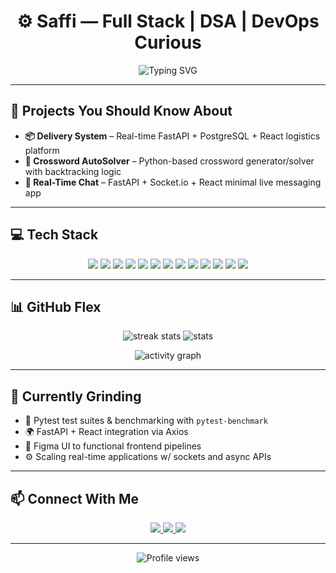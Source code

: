 <!-- GitHub Profile README for Saffi -->
<!-- Inspired by modern dev profiles & tech portfolio vibes -->

<h1 align="center">⚙️ Saffi — Full Stack | DSA | DevOps Curious</h1>

<p align="center">
  <img src="https://readme-typing-svg.demolab.com?font=JetBrains+Mono&weight=500&pause=1000&color=00FFD2&center=true&vCenter=true&width=440&lines=FastAPI+%2B+React+Dev;DSA+Grinder+%F0%9F%92%AA;Code%2C+Design%2C+Deploy+Repeat" alt="Typing SVG" />
</p>

---

## 🚀 Projects You Should Know About

- **📦 Delivery System** – Real-time FastAPI + PostgreSQL + React logistics platform
- **🧠 Crossword AutoSolver** – Python-based crossword generator/solver with backtracking logic
- **📡 Real-Time Chat** – FastAPI + Socket.io + React minimal live messaging app

---

## 💻 Tech Stack

<p align="center">
  <!-- Backend -->
  <img src="https://img.shields.io/badge/FastAPI-00A884?style=for-the-badge&logo=fastapi&logoColor=white"/>
  <img src="https://img.shields.io/badge/Python-3776AB?style=for-the-badge&logo=python&logoColor=FFD43B"/>
  <img src="https://img.shields.io/badge/BeautifulSoup-6E4C13?style=for-the-badge&logo=python&logoColor=white"/>
  <img src="https://img.shields.io/badge/Requests-ACB1D6?style=for-the-badge&logo=python&logoColor=white"/>
  <img src="https://img.shields.io/badge/PostgreSQL-336791?style=for-the-badge&logo=postgresql&logoColor=white"/>
  <img src="https://img.shields.io/badge/MySQL-00758F?style=for-the-badge&logo=mysql&logoColor=white"/>
  
  <!-- Frontend -->
  <img src="https://img.shields.io/badge/React-61DAFB?style=for-the-badge&logo=react&logoColor=20232A"/>
  <img src="https://img.shields.io/badge/Vite-646CFF?style=for-the-badge&logo=vite&logoColor=white"/>
  <img src="https://img.shields.io/badge/JavaScript-F7DF1E?style=for-the-badge&logo=javascript&logoColor=black"/>
  <img src="https://img.shields.io/badge/CSS3-264DE4?style=for-the-badge&logo=css3&logoColor=white"/>
  <img src="https://img.shields.io/badge/Three.js-000000?style=for-the-badge&logo=three.js&logoColor=white"/>
  <img src="https://img.shields.io/badge/Figma-F24E1E?style=for-the-badge&logo=figma&logoColor=white"/>
  
  <!-- Other -->
  <img src="https://img.shields.io/badge/C++-00599C?style=for-the-badge&logo=c%2B%2B&logoColor=white"/>
</p>

---

## 📊 GitHub Flex

<p align="center">
  <img src="https://github-readme-streak-stats.herokuapp.com/?user=SaffiSardar&theme=tokyonight&hide_border=false" alt="streak stats"/>
  <img src="https://github-readme-stats.vercel.app/api?username=SaffiSardar&show_icons=true&theme=tokyonight&rank_icon=github&include_all_commits=true&hide_border=false" alt="stats"/>
</p>

<p align="center">
  <img src="https://github-readme-activity-graph.vercel.app/graph?username=SaffiSardar&theme=tokyo-night&hide_border=false&area=true" alt="activity graph"/>
</p>

---

## 🧠 Currently Grinding

- 🧪 Pytest test suites & benchmarking with `pytest-benchmark`
- 🌍 FastAPI + React integration via Axios
- 🎨 Figma UI to functional frontend pipelines
- ⚙️ Scaling real-time applications w/ sockets and async APIs

---

## 📫 Connect With Me

<p align="center">
  <a href="https://linkedin.com/in/yourusername">
    <img src="https://img.shields.io/badge/LinkedIn-0A66C2?style=for-the-badge&logo=linkedin&logoColor=white"/>
  </a>
  <a href="mailto:your.email@example.com">
    <img src="https://img.shields.io/badge/Email-D14836?style=for-the-badge&logo=gmail&logoColor=white"/>
  </a>
  <a href="https://twitter.com/yourusername">
    <img src="https://img.shields.io/badge/Twitter-1DA1F2?style=for-the-badge&logo=twitter&logoColor=white"/>
  </a>
</p>

---

<p align="center">
  <img src="https://komarev.com/ghpvc/?username=SaffiSardar&label=Profile+Views&color=00FFD2&style=flat-square" alt="Profile views" />
</p>
